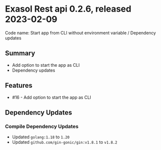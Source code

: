 # Exasol Rest api 0.2.6, released 2023-02-09

Code name: Start app from CLI without environment variable / Dependency updates

## Summary
- Add option to start the app as CLI
- Dependency updates
## Features

* #16 - Add option to start the app as CLI
## Dependency Updates

### Compile Dependency Updates

* Updated `golang:1.18` to `1.20`
* Updated `github.com/gin-gonic/gin:v1.8.1` to `v1.8.2`